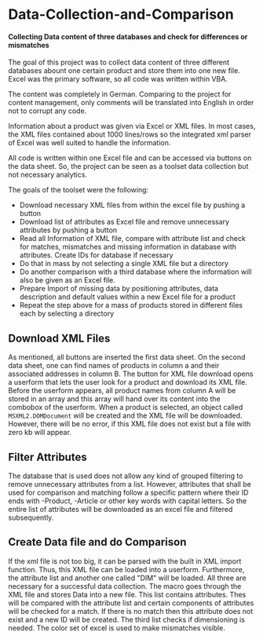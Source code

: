 # Data-Collection-and-Comparison
#### Collecting Data content of three databases and check for differences or mismatches

The goal of this project was to collect data content of three different databases abount one certain product and store them into one new file. Excel was the primary software, so all code was written within VBA.

The content was completely in German. Comparing to the project for content management, only comments will be translated into English in order not to corrupt any code.

Information about a product was given via Excel or XML files. In most cases, the XML files contained about 1000 lines/rows so the integrated xml parser of Excel was well suited to handle the information.

All code is written within one Excel file and can be accessed via buttons on the data sheet. So, the project can be seen as a toolset data collection but not necessary analytics.

The goals of the toolset were the following:
- Download necessary XML files from within the excel file by pushing a button
- Download list of attributes as Excel file and remove unnecessary attributes by pushing a button
- Read all Information of XML file, compare with attribute list and check for matches, mismatches and missing information in database with attributes. Create IDs for database if necessary
- Do that in mass by not selecting a single XML file but a directory
- Do another comparison with a third database where the information will also be given as an Excel file.
- Prepare Import of missing data by positioning attributes, data description and default values within a new Excel file for a product
- Repeat the step above for a mass of products stored in different files each by selecting a directory

## Download XML Files
As mentioned, all buttons are inserted the first data sheet. On the second data sheet, one can find names of products in column a and their associated addresses in column B. The button for XML file download opens a userform that lets the user look for a product and download its XML file. Before the userform appears, all product names from column A will be stored in an array and this array will hand over its content into the combobox of the userform. When a product is selected, an object called ```MSXML2.DOMDocument``` will be created and the XML file will be downloaded. However, there will be no error, if this XML file does not exist but a file with zero kb will appear.

## Filter Attributes
The database that is used does not allow any kind of grouped filtering to remove unnecessary attributes from a list. However, attributes that shall be used for comparison and matching follow a specific pattern where their ID ends with -Product, -Article or other key words with capital letters. So the entire list of attributes will be downloaded as an excel file and filtered subsequently.

## Create Data file and do Comparison
If the xml file is not too big, it can be parsed with the built in XML import function. Thus, this XML file can be loaded into a userform. Furthermore, the attribute list and another one called "DIM" will be loaded. All three are necessary for a successful data collection. The macro goes through the XML file and stores Data into a new file. This list contains attributes. Thes will be compared with the attribute list and certain components of attributes will be checked for a match. If there is no match then this attribute does not exist and a new ID will be created. The third list checks if dimensioning is needed. The color set of excel is used to make mismatches visible.
